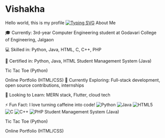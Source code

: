 # Vishakha
Hello world, this is my profile 
[![Typing SVG](https://readme-typing-svg.herokuapp.com?color=00ADB5&lines=Computer+Engineering+Student;Aspiring+Software+Developer;Lifelong+Learner)](https://git.io/typing-svg)
About Me

🎓 Currently: 3rd-year Computer Engineering student at Godavari College of Engineering, Jalgaon

💻 Skilled in: Python, Java, HTML, C, C++, PHP

🔖 Certified in: Python, Java, HTML
Student Management System (Java)

Tic Tac Toe (Python)

Online Portfolio (HTML/CSS)
🚀 Currently Exploring: Full-stack development, open source contributions, internships

🌱 Looking to Learn: MERN stack, Flutter, cloud tech

⚡ Fun Fact: I love turning caffeine into code!
![Python](https://img.shields.io/badge/Python-3670A0?style=for-the-badge&logo=python&logoColor=white)
![Java](https://img.shields.io/badge/Java-ED8B00?style=for-the-badge&logo=java&logoColor=white)
![HTML5](https://img.shields.io/badge/HTML5-E34F26?style=for-the-badge&logo=html5&logoColor=white)
![C](https://img.shields.io/badge/C-00599C?style=for-the-badge&logo=c&logoColor=white)
![C++](https://img.shields.io/badge/C++-00599C?style=for-the-badge&logo=cplusplus&logoColor=white)
![PHP](https://img.shields.io/badge/PHP-777BB4?style=for-the-badge&logo=php&logoColor=white)
Student Management System (Java)

Tic Tac Toe (Python)

Online Portfolio (HTML/CSS)
